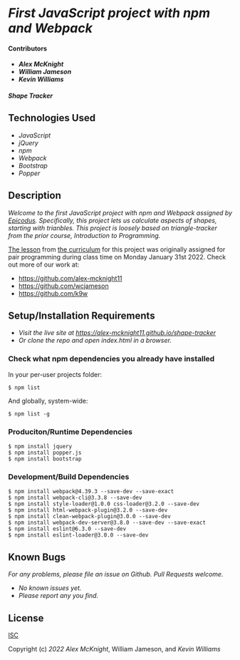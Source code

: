 # _First JavaScript project with npm and Webpack_

#### Contributors

- _**Alex McKnight**_
- _**William Jameson**_
- _**Kevin Williams**_

#### _Shape Tracker_

## Technologies Used

- _JavaScript_
- _jQuery_
- _npm_
- _Webpack_
- _Bootstrap_
- _Popper_

## Description

_Welcome to the first JavaScript project with npm and Webpack assigned by [Epicodus](https://epicodus.com). Specifically, this project lets us calculate aspects of shapes, starting with trianbles. This project is loosely based on triangle-tracker from the prior course, Introduction to Programming._

[The
lesson](https://www.learnhowtoprogram.com/intermediate-javascript/test-driven-development-and-environments-with-javascript/configuring-webpack)
from [the curriculum](https://learnhowtoprogram.com) for this project was originally assigned for pair programming during class time on Monday January 31st 2022. Check out more of our work at:

- https://github.com/alex-mcknight11
- https://github.com/wcjameson
- https://github.com/k9w

## Setup/Installation Requirements

- _Visit the live site at https://alex-mcknight11.github.io/shape-tracker_
- _Or clone the repo and open index.html in a browser._

### Check what npm dependencies you already have installed

In your per-user projects folder:
```
$ npm list
```

And globally, system-wide:
```
$ npm list -g
```

### Produciton/Runtime Dependencies

```
$ npm install jquery
$ npm install popper.js
$ npm install bootstrap
```


### Development/Build Dependencies

 ```
$ npm install webpack@4.39.3 --save-dev --save-exact
$ npm install webpack-cli@3.3.8 --save-dev
$ npm install style-loader@1.0.0 css-loader@3.2.0 --save-dev
$ npm install html-webpack-plugin@3.2.0 --save-dev
$ npm install clean-webpack-plugin@3.0.0 --save-dev
$ npm install webpack-dev-server@3.8.0 --save-dev --save-exact
$ npm install eslint@6.3.0 --save-dev
$ npm install eslint-loader@3.0.0 --save-dev
```


## Known Bugs

_For any problems, please file an issue on Github. Pull Requests welcome._

- _No known issues yet._
- _Please report any you find._

## License

[ISC](https://choosealicense.com/licenses/isc)

Copyright (c) _2022_ _Alex McKnight_, William Jameson, and _Kevin Williams_
